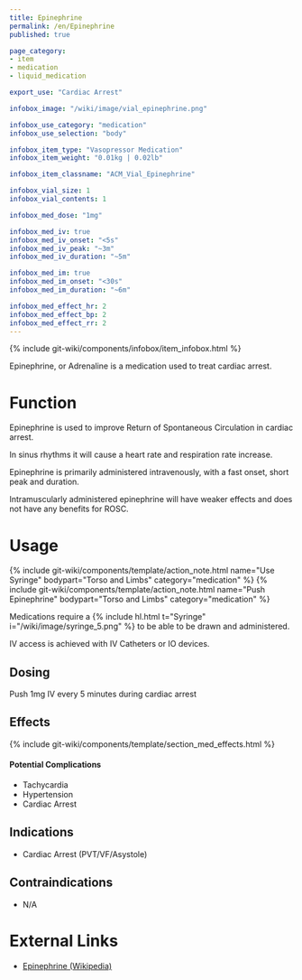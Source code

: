 ```yaml
---
title: Epinephrine
permalink: /en/Epinephrine
published: true

page_category:
- item
- medication
- liquid_medication

export_use: "Cardiac Arrest"

infobox_image: "/wiki/image/vial_epinephrine.png"

infobox_use_category: "medication"
infobox_use_selection: "body"

infobox_item_type: "Vasopressor Medication"
infobox_item_weight: "0.01kg | 0.02lb"

infobox_item_classname: "ACM_Vial_Epinephrine"

infobox_vial_size: 1
infobox_vial_contents: 1

infobox_med_dose: "1mg"

infobox_med_iv: true
infobox_med_iv_onset: "<5s"
infobox_med_iv_peak: "~3m"
infobox_med_iv_duration: "~5m"

infobox_med_im: true
infobox_med_im_onset: "<30s"
infobox_med_im_duration: "~6m"

infobox_med_effect_hr: 2
infobox_med_effect_bp: 2
infobox_med_effect_rr: 2
---
```


{% include git-wiki/components/infobox/item_infobox.html %}

Epinephrine, or Adrenaline is a medication used to treat cardiac arrest.

# Function
Epinephrine is used to improve Return of Spontaneous Circulation in cardiac arrest.

In sinus rhythms it will cause a heart rate and respiration rate increase.

Epinephrine is primarily administered intravenously, with a fast onset, short peak and duration.

Intramuscularly administered epinephrine will have weaker effects and does not have any benefits for ROSC.

# Usage
{% include git-wiki/components/template/action_note.html name="Use Syringe" bodypart="Torso and Limbs" category="medication" %}
{% include git-wiki/components/template/action_note.html name="Push Epinephrine" bodypart="Torso and Limbs" category="medication" %}

Medications require a {% include hl.html t="Syringe" i="/wiki/image/syringe_5.png" %} to be able to be drawn and administered.

IV access is achieved with IV Catheters or IO devices.

## Dosing
Push 1mg IV every 5 minutes during cardiac arrest

## Effects
{% include git-wiki/components/template/section_med_effects.html %}

#### Potential Complications
- Tachycardia
- Hypertension
- Cardiac Arrest

## Indications
- Cardiac Arrest (PVT/VF/Asystole)

## Contraindications
- N/A

# External Links
- [Epinephrine (Wikipedia)](https://en.wikipedia.org/wiki/Epinephrine_(medication))